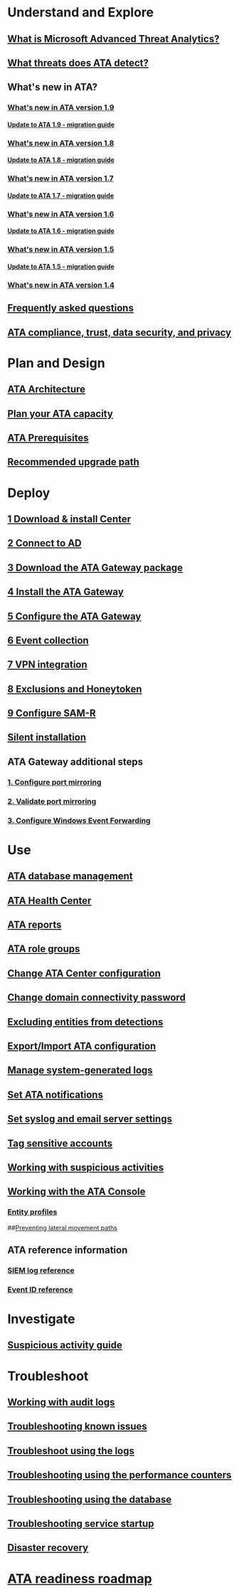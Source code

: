# Understand and Explore
## [What is Microsoft Advanced Threat Analytics?](what-is-ata.md)
## [What threats does ATA detect?](ata-threats.md)
## What's new in ATA?
### [What's new in ATA version 1.9](whats-new-version-1.9.md)
#### [Update to ATA 1.9 - migration guide](ata-update-1.9-migration-guide.md)
### [What's new in ATA version 1.8](whats-new-version-1.8.md)
#### [Update to ATA 1.8 - migration guide](ata-update-1.8-migration-guide.md)
### [What's new in ATA version 1.7](whats-new-version-1.7.md)
#### [Update to ATA 1.7 - migration guide](ata-update-1.7-migration-guide.md)
### [What's new in ATA version 1.6](whats-new-version-1.6.md)
#### [Update to ATA 1.6 - migration guide](ata-update-1.6-migration-guide.md)
### [What's new in ATA version 1.5](whats-new-version-1.5.md)
#### [Update to ATA 1.5 - migration guide](ata-update-1.5-migration-guide.md)
### [What's new in ATA version 1.4](whats-new-version-1.4.md)
## [Frequently asked questions](ata-technical-faq.md)
## [ATA compliance, trust, data security, and privacy](ata-privacy-compliance.md)
# Plan and Design
## [ATA Architecture](ata-architecture.md)
## [Plan your ATA capacity](ata-capacity-planning.md)
## [ATA Prerequisites](ata-prerequisites.md)
## [Recommended upgrade path](upgrade-path.md)
# Deploy
## [1 Download & install Center](install-ata-step1.md)
## [2 Connect to AD](install-ata-step2.md)
## [3 Download the ATA Gateway package](install-ata-step3.md)
## [4 Install the ATA Gateway](install-ata-step4.md)
## [5 Configure the ATA Gateway](install-ata-step5.md)
## [6 Event collection](install-ata-step6.md)
## [7 VPN integration](vpn-integration-install-step.md)
## [8 Exclusions and Honeytoken](install-ata-step7.md)
## [9 Configure SAM-R](install-ata-step9-samr.md)
## [Silent installation](ata-silent-installation.md)
## ATA Gateway additional steps
### [1. Configure port mirroring](configure-port-mirroring.md)
### [2. Validate port mirroring](validate-port-mirroring.md)
### [3. Configure Windows Event Forwarding](configure-event-collection.md)
# Use
## [ATA database management](ata-database-management.md)
## [ATA Health Center](ata-health-center.md)
## [ATA reports](reports.md)
## [ATA role groups](ata-role-groups.md)
## [Change ATA Center configuration](modifying-ata-center-configuration.md)
## [Change domain connectivity password](modifying-ata-config-dcpassword.md)
## [Excluding entities from detections](excluding-entities-from-detections.md)
## [Export/Import ATA configuration](ata-configuration-file.md)
## [Manage system-generated logs](manage-telemetry-settings.md)
## [Set ATA notifications](setting-ata-alerts.md)
## [Set syslog and email server settings](setting-syslog-email-server-settings.md)
## [Tag sensitive accounts](tag-sensitive-accounts.md)
## [Working with suspicious activities](working-with-suspicious-activities.md)
## [Working with the ATA Console](working-with-ata-console.md)
### [Entity profiles](entity-profiles.md)
##[Preventing lateral movement paths](use-case-lateral-movement-path.md)
## ATA reference information
### [SIEM log reference](cef-format-sa.md)
### [Event ID reference](event-id-reference.md)
# Investigate
## [Suspicious activity guide](suspicious-activity-guide.md)
# Troubleshoot
## [Working with audit logs](troubleshoot-audit.md)
## [Troubleshooting known issues](troubleshooting-ata-known-errors.md)
## [Troubleshoot using the logs](troubleshooting-ata-using-logs.md)
## [Troubleshooting using the performance counters](troubleshooting-ata-using-perf-counters.md)
## [Troubleshooting using the database](troubleshooting-ata-using-ata-database.md)
## [Troubleshooting service startup](troubleshooting-service-startup.md)
## [Disaster recovery](disaster-recovery.md)
# [ATA readiness roadmap](ata-resources.md)